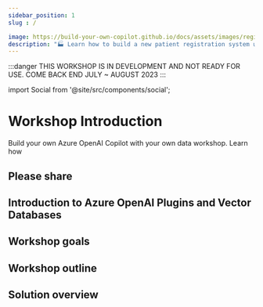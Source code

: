```yaml
---
sidebar_position: 1
slug : /

image: https://build-your-own-copilot.github.io/docs/assets/images/registration_process-43dca5d4795ea05a0b16a2046696e41e.png
description: "🏭 Learn how to build a new patient registration system using Azure Form Recognizer"
---
```


:::danger
THIS WORKSHOP IS IN DEVELOPMENT AND NOT READY FOR USE.
COME BACK END JULY ~ AUGUST 2023
:::

import Social from '@site/src/components/social';

# Workshop Introduction

Build your own Azure OpenAI Copilot with your own data workshop. Learn how

## Please share

<Social
    page_url="https://aka.ms/build-your-own-copilot"
    image_url="https://build-your-own-copilot.github.io/docs/assets/images/registration_process-43dca5d4795ea05a0b16a2046696e41e.png"
    title="Build your own Copilot with Azure OpenAI Services and Vector Databases Workshop"
    description= "🏭 Build your own Copilot with Azure OpenAI Services and Vector Databases Workshop @dglover"
    hashtags="AzureOpenAI"
    hashtag=""
/>


## Introduction to Azure OpenAI Plugins and Vector Databases 


## Workshop goals


## Workshop outline


## Solution overview
